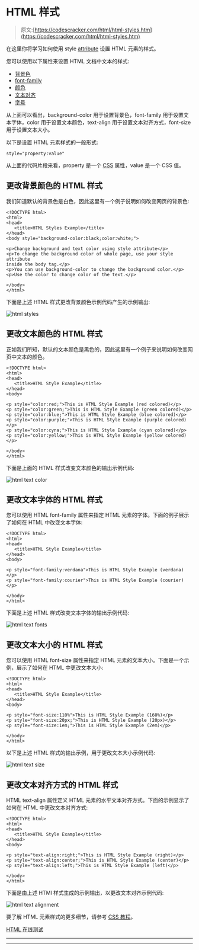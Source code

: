# HTML 样式

> 原文:[https://codescracker.com/html/html-styles.htm](https://codescracker.com/html/html-styles.htm)

在这里你将学习如何使用 style [attribute](/html/html-attributes.htm) 设置 HTML 元素的样式。

您可以使用以下属性来设置 HTML 文档中文本的样式:

*   [背景色](/css/css-background-color.htm)
*   [font-family](/html/html-fonts.htm)
*   [颜色](/html/html-colors.htm)
*   [文本对齐](/css/css-text.htm)
*   [字号](/html/html-fonts.htm)

从上面可以看出，background-color 用于设置背景色，font-family 用于设置文本字体，color 用于设置文本颜色，text-align 用于设置文本对齐方式，font-size 用于设置文本大小。

以下是设置 HTML 元素样式的一般形式:

```
style="property:value"
```

从上面的代码片段来看，property 是一个 [CSS](/css/index.htm) 属性，value 是一个 CSS 值。

## 更改背景颜色的 HTML 样式

我们知道默认的背景色是白色，因此这里有一个例子说明如何改变网页的背景色:

```
<!DOCTYPE html>
<html>
<head>
   <title>HTML Styles Example</title>
</head>
<body style="background-color:black;color:white;">

<p>Change background and text color using style attribute</p>
<p>To change the background color of whole page, use your style attribute
inside the body tag.</p>
<p>You can use background-color to change the background color.</p>
<p>Use the color to change color of the text.</p>

</body>
</html>
```

下面是上述 HTML 样式更改背景颜色示例代码产生的示例输出:

![html styles](../Images/edfc90be5bffe6c4f42c66234b57ca80.png)

## 更改文本颜色的 HTML 样式

正如我们所知，默认的文本颜色是黑色的，因此这里有一个例子来说明如何改变网页中文本的颜色。

```
<!DOCTYPE html>
<html>
<head>
   <title>HTML Style Example</title>
</head>
<body>

<p style="color:red;">This is HTML Style Example (red colored)</p>
<p style="color:green;">This is HTML Style Example (green colored)</p>
<p style="color:blue;">This is HTML Style Example (blue colored)</p>
<p style="color:purple;">This is HTML Style Example (purple colored)</p>
<p style="color:cyna;">This is HTML Style Example (cyan colored)</p>
<p style="color:yellow;">This is HTML Style Example (yellow colored)</p>

</body>
</html>
```

下面是上面的 HTML 样式改变文本颜色的输出示例代码:

![html text color](../Images/39d54924b7f08c3a5f5055e47aa0d753.png)

## 更改文本字体的 HTML 样式

您可以使用 HTML font-family 属性来指定 HTML 元素的字体。下面的例子展示了如何在 HTML 中改变文本字体:

```
<!DOCTYPE html>
<html>
<head>
   <title>HTML Style Example</title>
</head>
<body>

<p style="font-family:verdana">This is HTML Style Example (verdana)</p>
<p style="font-family:courier">This is HTML Style Example (courier)</p>

</body>
</html>
```

下面是上述 HTML 样式改变文本字体的输出示例代码:

![html text fonts](../Images/d827ec3d34b590392c623cfc9b4a7870.png)

## 更改文本大小的 HTML 样式

您可以使用 HTML font-size 属性来指定 HTML 元素的文本大小。下面是一个示例，展示了如何在 HTML 中更改文本大小:

```
<!DOCTYPE html>
<html>
<head>
   <title>HTML Style Example</title>
</head>
<body>

<p style="font-size:110%">This is HTML Style Example (160%)</p>
<p style="font-size:20px;">This is HTML Style Example (20px)</p>
<p style="font-size:1em;">This is HTML Style Example (2em)</p>

</body>
</html>
```

以下是上述 HTML 样式的输出示例，用于更改文本大小示例代码:

![html text size](../Images/f16ed498fc2f7082cce1339f7672e77e.png)

## 更改文本对齐方式的 HTML 样式

HTML text-align 属性定义 HTML 元素的水平文本对齐方式。下面的示例显示了如何在 HTML 中更改文本对齐方式:

```
<!DOCTYPE html>
<html>
<head>
   <title>HTML Style Example</title>
</head>
<body>

<p style="text-align:right;">This is HTML Style Example (right)</p>
<p style="text-align:center;">This is HTML Style Example (center)</p>
<p style="text-align:left;">This is HTML Style Example (left)</p>

</body>
</html>
```

下面是由上述 HTMl 样式生成的示例输出，以更改文本对齐示例代码:

![html text alignment](../Images/da9e0fd2439e320db06b6a34b0fd9dea.png)

要了解 HTML 元素样式的更多细节，请参考 [CSS 教程](/css/index.htm)。

[HTML 在线测试](/exam/showtest.php?subid=4)

* * *

* * *